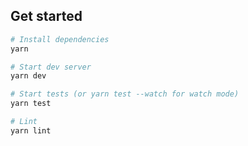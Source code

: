 ## Get started

```sh
# Install dependencies
yarn

# Start dev server
yarn dev

# Start tests (or yarn test --watch for watch mode)
yarn test

# Lint
yarn lint
```
